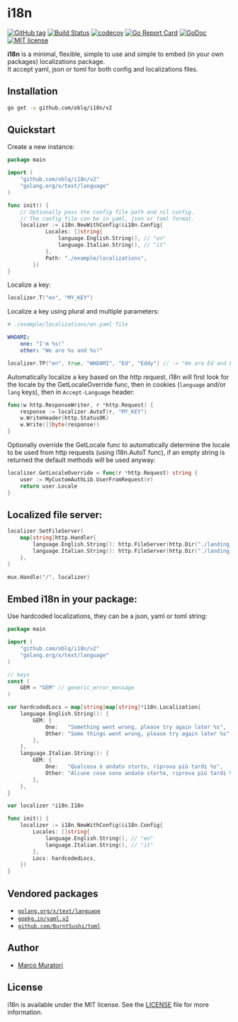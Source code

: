 # i18n

[![GitHub tag](https://img.shields.io/github/tag/oblq/i18n.svg)](https://github.com/oblq/i18n)
[![Build Status](https://travis-ci.org/oblq/i18n.svg?branch=master)](https://travis-ci.org/oblq/i18n)
[![codecov](https://codecov.io/gh/oblq/i18n/branch/master/graph/badge.svg)](https://codecov.io/gh/oblq/i18n)
[![Go Report Card](https://goreportcard.com/badge/github.com/oblq/i18n)](https://goreportcard.com/report/github.com/oblq/i18n)
[![GoDoc](https://godoc.org/github.com/oblq/i18n?status.svg)](https://godoc.org/github.com/oblq/i18n)
[![MIT license](https://img.shields.io/badge/License-MIT-blue.svg)](https://lbesson.mit-license.org/)

**i18n** is a minimal, flexible, simple to use and simple to embed (in your own packages) localizations package.  
It accept yaml, json or toml for both config and localizations files.

## Installation

```sh
go get -u github.com/oblq/i18n/v2
```

## Quickstart

Create a new instance:
```go
package main

import (
	"github.com/oblq/i18n/v2"
	"golang.org/x/text/language"
)

func init() {
	// Optionally pass the config file path and nil config.
	// The config file can be in yaml, json or toml format.
	localizer := i18n.NewWithConfig(&i18n.Config{
            Locales: []string{
                language.English.String(), // "en"
                language.Italian.String(), // "it"
            },
            Path: "./example/localizations",
        })	
}
```


Localize a key:
```go
localizer.T("en", "MY_KEY")
```


Localize a key using plural and multiple parameters:  
```yaml
# ./example/localizations/en.yaml file

WHOAMI: 
    one: "I'm %s!"
    other: "We are %s and %s!"
```

```go
localizer.TP("en", true, "WHOAMI", "Ed", "Eddy") // -> "We are Ed and Eddy!"
```


Automatically localize a key based on the http request, i18n will first look for the locale by the GetLocaleOverride func, then in cookies (`language` and/or `lang` keys), then in `Accept-Language` header:

```go
func(w http.ResponseWriter, r *http.Request) {
	response := localizer.AutoT(r, "MY_KEY")
	w.WriteHeader(http.StatusOK)
	w.Write([]byte(response))
}
```


Optionally override the GetLocale func to automatically determine the locale to be used from http requests (using i18n.AutoT func), if an empty string is returned the default methods will be used anyway:
```go
localizer.GetLocaleOverride = func(r *http.Request) string {
    user := MyCustomAuthLib.UserFromRequest(r)
    return user.Locale
}
```          


## Localized file server:

```go
localizer.SetFileServer(
    map[string]http.Handler{
        language.English.String(): http.FileServer(http.Dir("./landing_en")),
        language.Italian.String(): http.FileServer(http.Dir("./landing_it")),
    }, 
)

mux.Handle("/", localizer)
```

## Embed i18n in your package:

Use hardcoded localizations, they can be a json, yaml or toml string:
```go
package main

import (
	"github.com/oblq/i18n/v2"
	"golang.org/x/text/language"
)

// keys
const (
	GEM = "GEM" // generic_error_message
)

var hardcodedLocs = map[string]map[string]*i18n.Localization{
	language.English.String(): {
		GEM: {
			One:   "Something went wrong, please try again later %s",
			Other: "Some things went wrong, please try again later %s",
		},
	},
	language.Italian.String(): {
		GEM: {
			One:   "Qualcosa è andato storto, riprova più tardi %s",
			Other: "Alcune cose sono andate storte, riprova più tardi %s",
		},
	},
}

var localizer *i18n.I18n

func init() {
	localizer := i18n.NewWithConfig(&i18n.Config{
		Locales: []string{
			language.English.String(), // "en"
			language.Italian.String(), // "it"
		},
		Locs: hardcodedLocs,
	})
}
```

## Vendored packages

- [`golang.org/x/text/language`](golang.org/x/text/language)
- [`gopkg.in/yaml.v2`](https://github.com/go-yaml/yaml)  
- [`github.com/BurntSushi/toml`](https://github.com/BurntSushi/toml)

## Author

- [Marco Muratori](mailto:marcomrtr@gmail.com) 

## License

i18n is available under the MIT license. See the [LICENSE](./LICENSE) file for more information.
